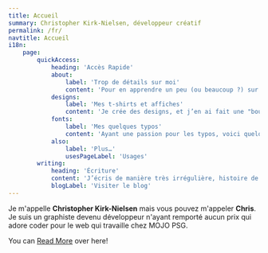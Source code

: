 ```yaml
---
title: Accueil
summary: Christopher Kirk-Nielsen, développeur créatif
permalink: /fr/
navtitle: Accueil
i18n:
    page:
        quickAccess:
            heading: 'Accès Rapide'
            about:
                label: 'Trop de détails sur moi'
                content: 'Pour en apprendre un peu (ou beaucoup ?) sur moi, c’est par ici. C’est pour le moins… exhaustif.'
            designs:
                label: 'Mes t-shirts et affiches'
                content: 'Je crée des designs, et j’en ai fait une "boutique". Vous y trouverez du dev, du cinéma et du jeu vidéo.'
            fonts:
                label: 'Mes quelques typos'
                content: 'Ayant une passion pour les typos, voici quelques humbles projects de police d’écriture.'
            also:
                label: 'Plus…'
                usesPageLabel: 'Usages'
        writing:
            heading: 'Écriture'
            content: 'J’écris de manière très irrégulière, histoire de sortir des idées de ma tête. Si vous voulez me lire, voici le dernier article. J’ai aussi un flux RSS pour les intéressé·e·s!'
            blogLabel: 'Visiter le blog'
---
```


Je m'appelle **Christopher Kirk-Nielsen** mais vous pouvez m'appeler **Chris**. Je suis un graphiste devenu développeur n'ayant remporté aucun prix qui adore coder pour le web qui travaille chez MOJO PSG.

You can [Read More](/about) over here!